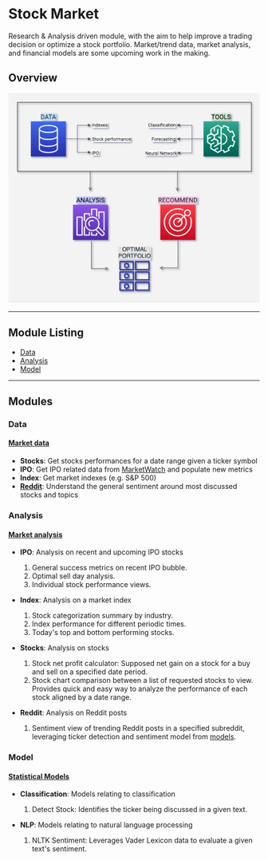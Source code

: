 # Stock Market

Research & Analysis driven module, with the aim to help improve a trading
decision or optimize a stock portfolio. Market/trend data, market analysis, 
and financial models are some upcoming work in the making.


## Overview
<p align="center"><img src="https://github.com/jk1mm/stock-market/blob/release/docs/images/overview_flowchart.png"></p>


---
## Module Listing
 * [Data](https://github.com/jk1mm/stock-market#data)
 * [Analysis](https://github.com/jk1mm/stock-market#analysis)
 * [Model](https://github.com/jk1mm/stock-market#model)

---

## Modules

### Data

#### [Market data](stock_market/data)
 - **Stocks**: Get stocks performances for a date range given 
               a ticker symbol
 - **IPO**: Get IPO related data from [MarketWatch](https://www.marketwatch.com/tools/ipo-calendar)
            and populate new metrics
 - **Index**: Get market indexes (e.g. S&P 500) 
 - [**Reddit**](https://www.reddit.com/): Understand the general sentiment around most discussed stocks and topics


### Analysis

#### [Market analysis](stock_market/analysis)
- **IPO**: Analysis on recent and upcoming IPO stocks
    1) General success metrics on recent IPO bubble.
    2) Optimal sell day analysis.
    3) Individual stock performance views.
  

- **Index**: Analysis on a market index
    1) Stock categorization summary by industry.
    2) Index performance for different periodic times.
    3) Today's top and bottom performing stocks.


- **Stocks**: Analysis on stocks
    1) Stock net profit calculator: Supposed net gain on a stock for a 
       buy and sell on a specified date period.
    2) Stock chart comparison between a list of requested stocks to view. 
       Provides quick and easy way to analyze the performance of each stock
       aligned by a date range.


- **Reddit**: Analysis on Reddit posts
    1) Sentiment view of trending Reddit posts in a specified subreddit, leveraging 
       ticker detection and sentiment model from [models](stock_market/model).
       

### Model

#### [Statistical Models](stock_market/model)
- **Classification**: Models relating to classification
    1) Detect Stock: Identifies the ticker being discussed in a given text.


- **NLP**: Models relating to natural language processing
    1) NLTK Sentiment: Leverages Vader Lexicon data to evaluate a given text's sentiment.
